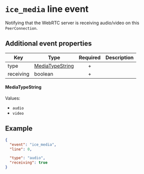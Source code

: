 # `ice_media` line event

Notifying that the WebRTC server is receiving audio/video on this `PeerConnection`.

## Additional event properties

| Key | Type | Required | Description |
| --- | --- | :---: | --- |
| type | [MediaTypeString](#mediatypestring) | + | |
| receiving | boolean | + | |

#### MediaTypeString

Values:
- `audio`
- `video`

## Example

```json
{
  "event": "ice_media",
  "line": 0,

  "type": "audio",
  "receiving": true
}
```
